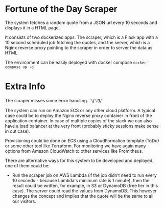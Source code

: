 # Fortune of the Day Scraper

The system fetches a random quote from a JSON url every 10 seconds and displays it in a HTML page.

It consists of two dockerized apps. The scraper, which is a Flask app with a 10 second scheduled job fetching the quotes, and the server, which is a Nginx reverse proxy pointing to the scraper in order to server the data as HTML.

The environment can be easily deployed with docker compose `docker-compose up -d`

# Extra Info

The scraper misses some error handling. ¯\\_(ツ)_/¯

The system can run on Amazon ECS or any other cloud platform. A typical case could be to deploy the Nginx reverse proxy container in front of the application container. In case of multiple copies of the stack we can also have a load balancer at the very front (probably sticky sessions make sense in out case).

Provisioning could be done on ECS using a CloudFormation template (ToDo) or some other tool like Terraform. For monitoring we have again many options from Amazon CloudWatch to other services like Promitheus.

There are alternative ways for this system to be developed and deployed, one of them could be:
- Run the scraper job on AWS Lambda (if the job didn't need to run every 10 seconds - because Lambda's minimum rate is 1 minute), then the result could be written, for example, in S3 or DynamoDB (free tier in this case). The server could read the values from DynamoDB. This however changes the concept and implies that the quote will be the same to all our visitors.
